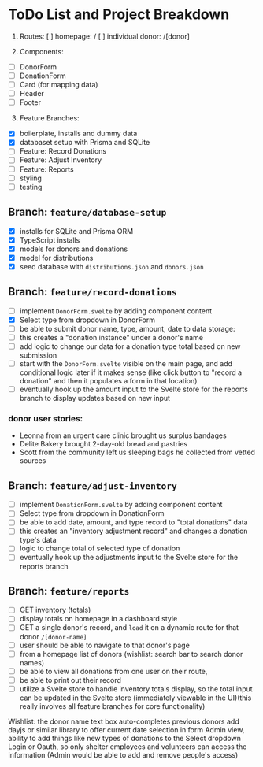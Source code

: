 # ToDo List and Project Breakdown

1. Routes:
   [ ] homepage: /
   [ ] individual donor: /[donor]

2. Components:

- [ ] DonorForm
- [ ] DonationForm
- [ ] Card (for mapping data)
- [ ] Header
- [ ] Footer

3. Feature Branches:

- [x] boilerplate, installs and dummy data
- [x] databaset setup with Prisma and SQLite
- [ ] Feature: Record Donations
- [ ] Feature: Adjust Inventory
- [ ] Feature: Reports
- [ ] styling
- [ ] testing
<!-- - [ ] database (wishlist item) -->

## Branch: `feature/database-setup`

- [x] installs for SQLite and Prisma ORM
- [x] TypeScript installs
- [x] models for donors and donations
- [x] model for distributions
- [x] seed database with `distributions.json` and `donors.json`

## Branch: `feature/record-donations`

- [ ] implement `DonorForm.svelte` by adding component content
- [x] Select type from dropdown in DonorForm
- [ ] be able to submit donor name, type, amount, date to data storage:
- [ ] this creates a "donation instance" under a donor's name
- [ ] add logic to change our data for a donation type total based on new submission
- [ ] start with the `DonorForm.svelte` visible on the main page, and add conditional logic later if it makes sense (like click button to "record a donation" and then it populates a form in that location)
- [ ] eventually hook up the amount input to the Svelte store for the reports branch to display updates based on new input

### donor user stories:

- Leonna from an urgent care clinic brought us surplus bandages
- Delite Bakery brought 2-day-old bread and pastries
- Scott from the community left us sleeping bags he collected from vetted sources

## Branch: `feature/adjust-inventory`

- [ ] implement `DonationForm.svelte` by adding component content
- [ ] Select type from dropdown in DonationForm
- [ ] be able to add date, amount, and type record to "total donations" data
- [ ] this creates an "inventory adjustment record" and changes a donation type's data
- [ ] logic to change total of selected type of donation
- [ ] eventually hook up the adjustments input to the Svelte store for the reports branch

## Branch: `feature/reports`

- [ ] GET inventory (totals)
- [ ] display totals on homepage in a dashboard style
- [ ] GET a single donor's record, and `load` it on a dynamic route for that donor `/[donor-name]`
- [ ] user should be able to navigate to that donor's page
- [ ] from a homepage list of donors (wishlist: search bar to search donor names)
- [ ] be able to view all donations from one user on their route,
- [ ] be able to print out their record
- [ ] utilize a Svelte store to handle inventory totals display, so the total input can be updated in the Svelte store (immediately viewable in the UI)(this really involves all feature branches for core functionality)

Wishlist:
the donor name text box auto-completes previous donors
add dayjs or similar library to offer current date selection in form
Admin view, ability to add things like new types of donations to the Select dropdown
Login or Oauth, so only shelter employees and volunteers can access the information
(Admin would be able to add and remove people's access)
